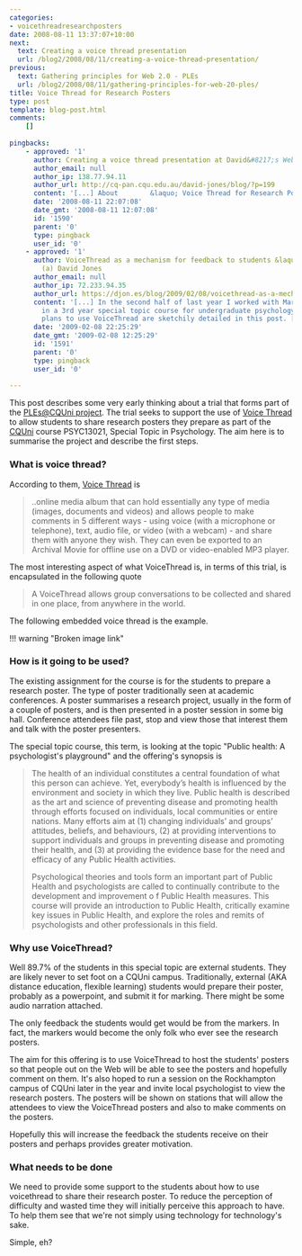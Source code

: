```yaml
---
categories:
- voicethreadresearchposters
date: 2008-08-11 13:37:07+10:00
next:
  text: Creating a voice thread presentation
  url: /blog2/2008/08/11/creating-a-voice-thread-presentation/
previous:
  text: Gathering principles for Web 2.0 - PLEs
  url: /blog2/2008/08/11/gathering-principles-for-web-20-ples/
title: Voice Thread for Research Posters
type: post
template: blog-post.html
comments:
    []
    
pingbacks:
    - approved: '1'
      author: Creating a voice thread presentation at David&#8217;s WebLog
      author_email: null
      author_ip: 138.77.94.11
      author_url: http://cq-pan.cqu.edu.au/david-jones/blog/?p=199
      content: '[...] About        &laquo; Voice Thread for Research Posters [...]'
      date: '2008-08-11 22:07:08'
      date_gmt: '2008-08-11 12:07:08'
      id: '1590'
      parent: '0'
      type: pingback
      user_id: '0'
    - approved: '1'
      author: VoiceThread as a mechanism for feedback to students &laquo; The Weblog of
        (a) David Jones
      author_email: null
      author_ip: 72.233.94.35
      author_url: https://djon.es/blog/2009/02/08/voicethread-as-a-mechanism-for-feedback-to-students/
      content: '[...] In the second half of last year I worked with Markus Themessl-Huber
        in a 3rd year special topic course for undergraduate psychology students. Our
        plans to use VoiceThread are sketchily detailed in this post. [...]'
      date: '2009-02-08 22:25:29'
      date_gmt: '2009-02-08 12:25:29'
      id: '1591'
      parent: '0'
      type: pingback
      user_id: '0'
    
---
```

This post describes some very early thinking about a trial that forms part of the [PLEs@CQUni project](http://cddu.cqu.edu.au/index.php/PLEs%40CQUni). The trial seeks to support the use of [Voice Thread](http://voicethread.com) to allow students to share research posters they prepare as part of the [CQUni](http://www.cquni.edu.au/) course PSYC13021, Special Topic in Psychology. The aim here is to summarise the project and describe the first steps.

### What is voice thread?

According to them, [Voice Thread](http://voicethread.com/about/) is

> ..online media album that can hold essentially any type of media (images, documents and videos) and allows people to make comments in 5 different ways - using voice (with a microphone or telephone), text, audio file, or video (with a webcam) - and share them with anyone they wish. They can even be exported to an Archival Movie for offline use on a DVD or video-enabled MP3 player.

The most interesting aspect of what VoiceThread is, in terms of this trial, is encapsulated in the following quote

> A VoiceThread allows group conversations to be collected and shared in one place, from anywhere in the world.

The following embedded voice thread is the example.

!!! warning "Broken image link"

### How is it going to be used?

The existing assignment for the course is for the students to prepare a research poster. The type of poster traditionally seen at academic conferences. A poster summarises a research project, usually in the form of a couple of posters, and is then presented in a poster session in some big hall. Conference attendees file past, stop and view those that interest them and talk with the poster presenters.

The special topic course, this term, is looking at the topic "Public health: A psychologist's playground" and the offering's synopsis is

> The health of an individual constitutes a central foundation of what this person can achieve. Yet, everybody’s health is influenced by the environment and society in which they live. Public health is described as the art and science of preventing disease and promoting health through efforts focused on individuals, local communities or entire nations. Many efforts aim at (1) changing individuals’ and groups’ attitudes, beliefs, and behaviours, (2) at providing interventions to support individuals and groups in preventing disease and promoting their health, and (3) at providing the evidence base for the need and efficacy of any Public Health activities.
> 
> Psychological theories and tools form an important part of Public Health and psychologists are called to continually contribute to the development and improvement o f Public Health measures. This course will provide an introduction to Public Health, critically examine key issues in Public Health, and explore the roles and remits of psychologists and other professionals in this field.

### Why use VoiceThread?

Well 89.7% of the students in this special topic are external students. They are likely never to set foot on a CQUni campus. Traditionally, external (AKA distance education, flexible learning) students would prepare their poster, probably as a powerpoint, and submit it for marking. There might be some audio narration attached.

The only feedback the students would get would be from the markers. In fact, the markers would become the only folk who ever see the research posters.

The aim for this offering is to use VoiceThread to host the students' posters so that people out on the Web will be able to see the posters and hopefully comment on them. It's also hoped to run a session on the Rockhampton campus of CQUni later in the year and invite local psychologist to view the research posters. The posters will be shown on stations that will allow the attendees to view the VoiceThread posters and also to make comments on the posters.

Hopefully this will increase the feedback the students receive on their posters and perhaps provides greater motivation.

### What needs to be done

We need to provide some support to the students about how to use voicethread to share their research poster. To reduce the perception of difficulty and wasted time they will initially perceive this approach to have. To help them see that we're not simply using technology for technology's sake.

Simple, eh?